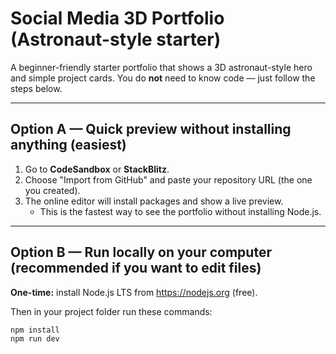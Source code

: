 # Social Media 3D Portfolio (Astronaut-style starter)

A beginner-friendly starter portfolio that shows a 3D astronaut-style hero and simple project cards.
You do **not** need to know code — just follow the steps below.

---

## Option A — Quick preview without installing anything (easiest)
1. Go to **CodeSandbox** or **StackBlitz**.
2. Choose "Import from GitHub" and paste your repository URL (the one you created).
3. The online editor will install packages and show a live preview.  
   - This is the fastest way to see the portfolio without installing Node.js.

---

## Option B — Run locally on your computer (recommended if you want to edit files)
**One-time:** install Node.js LTS from https://nodejs.org (free).

Then in your project folder run these commands:

```bash
npm install
npm run dev
